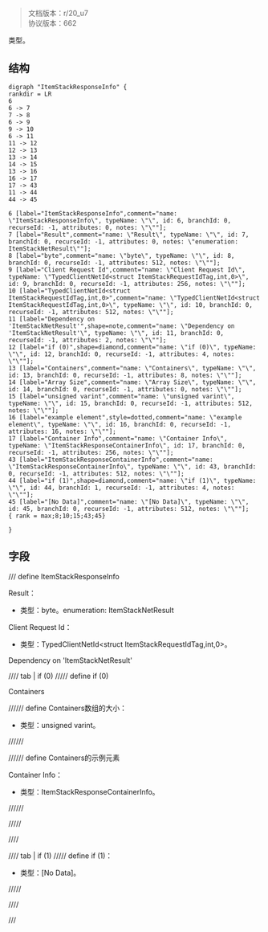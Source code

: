 # <!-- md:samp ItemStackResponseInfo -->

> 文档版本：r/20_u7<br/>协议版本：662

<!-- md:samp ItemStackResponseInfo -->类型。

## 结构

```viz
digraph "ItemStackResponseInfo" {
rankdir = LR
6
6 -> 7
7 -> 8
6 -> 9
9 -> 10
6 -> 11
11 -> 12
12 -> 13
13 -> 14
14 -> 15
13 -> 16
16 -> 17
17 -> 43
11 -> 44
44 -> 45

6 [label="ItemStackResponseInfo",comment="name: \"ItemStackResponseInfo\", typeName: \"\", id: 6, branchId: 0, recurseId: -1, attributes: 0, notes: \"\""];
7 [label="Result",comment="name: \"Result\", typeName: \"\", id: 7, branchId: 0, recurseId: -1, attributes: 0, notes: \"enumeration: ItemStackNetResult\""];
8 [label="byte",comment="name: \"byte\", typeName: \"\", id: 8, branchId: 0, recurseId: -1, attributes: 512, notes: \"\""];
9 [label="Client Request Id",comment="name: \"Client Request Id\", typeName: \"TypedClientNetId<struct ItemStackRequestIdTag,int,0>\", id: 9, branchId: 0, recurseId: -1, attributes: 256, notes: \"\""];
10 [label="TypedClientNetId<struct ItemStackRequestIdTag,int,0>",comment="name: \"TypedClientNetId<struct ItemStackRequestIdTag,int,0>\", typeName: \"\", id: 10, branchId: 0, recurseId: -1, attributes: 512, notes: \"\""];
11 [label="Dependency on 'ItemStackNetResult'",shape=note,comment="name: \"Dependency on 'ItemStackNetResult'\", typeName: \"\", id: 11, branchId: 0, recurseId: -1, attributes: 2, notes: \"\""];
12 [label="if (0)",shape=diamond,comment="name: \"if (0)\", typeName: \"\", id: 12, branchId: 0, recurseId: -1, attributes: 4, notes: \"\""];
13 [label="Containers",comment="name: \"Containers\", typeName: \"\", id: 13, branchId: 0, recurseId: -1, attributes: 8, notes: \"\""];
14 [label="Array Size",comment="name: \"Array Size\", typeName: \"\", id: 14, branchId: 0, recurseId: -1, attributes: 0, notes: \"\""];
15 [label="unsigned varint",comment="name: \"unsigned varint\", typeName: \"\", id: 15, branchId: 0, recurseId: -1, attributes: 512, notes: \"\""];
16 [label="example element",style=dotted,comment="name: \"example element\", typeName: \"\", id: 16, branchId: 0, recurseId: -1, attributes: 16, notes: \"\""];
17 [label="Container Info",comment="name: \"Container Info\", typeName: \"ItemStackResponseContainerInfo\", id: 17, branchId: 0, recurseId: -1, attributes: 256, notes: \"\""];
43 [label="ItemStackResponseContainerInfo",comment="name: \"ItemStackResponseContainerInfo\", typeName: \"\", id: 43, branchId: 0, recurseId: -1, attributes: 512, notes: \"\""];
44 [label="if (1)",shape=diamond,comment="name: \"if (1)\", typeName: \"\", id: 44, branchId: 1, recurseId: -1, attributes: 4, notes: \"\""];
45 [label="[No Data]",comment="name: \"[No Data]\", typeName: \"\", id: 45, branchId: 0, recurseId: -1, attributes: 512, notes: \"\""];
{ rank = max;8;10;15;43;45}

}

```

## 字段

/// define
ItemStackResponseInfo

Result：<!-- md:samp byte -->

- 类型：byte。enumeration: ItemStackNetResult

Client Request Id：[<!-- md:samp TypedClientNetId<struct ItemStackRequestIdTag,int,0> -->](../types/typedclientnetid<struct_itemstackrequestidtag,int,0>.md)

- 类型：TypedClientNetId<struct ItemStackRequestIdTag,int,0>。

Dependency on 'ItemStackNetResult'

//// tab | if (0)
///// define
if (0)

Containers

////// define
Containers数组的大小：<!-- md:samp unsigned varint -->

- 类型：unsigned varint。


//////


////// define
Containers的示例元素

Container Info：[<!-- md:samp ItemStackResponseContainerInfo -->](../types/itemstackresponsecontainerinfo.md)

- 类型：ItemStackResponseContainerInfo。


//////



/////

////

//// tab | if (1)
///// define
if (1)：<!-- md:samp [No Data] -->

- 类型：[No Data]。


/////

////



///
